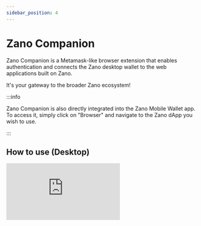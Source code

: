 ```yaml
---
sidebar_position: 4
---
```


# Zano Companion

Zano Companion is a Metamask-like browser extension that enables authentication and connects the Zano desktop wallet to the web applications built on Zano.

It's your gateway to the broader Zano ecosystem!

:::info

Zano Companion is also directly integrated into the Zano Mobile Wallet app. To access it, simply click on "Browser" and navigate to the Zano dApp you wish to use.

:::

## How to use (Desktop)

<div style={{ position: 'relative', paddingBottom: '56.25%', height: 0 }}>
  <iframe
    src="https://www.youtube.com/embed/bVuuYOduZvE"
    title="YouTube video player"
    style={{ 
    position: 'absolute', 
    top: 0, 
    left: 0, 
    width: '100%', 
    height: '100%' 
    }}
    frameBorder="0"
    allow="accelerometer; autoplay; clipboard-write; encrypted-media; gyroscope; picture-in-picture; web-share"
    allowFullScreen
  />
</div>

1. First, open your Zano desktop wallet, and wait until it finishes syncing the blockchain.

2. Go to settings, and flip the "Zano Companion" switch. If you haven't set up a master password yet, it will ask you to create a new one in the fields below.

3. Right-click to copy the secret that will be displayed.

   ![Zano wallet secret](/img/use/companion/comp_secret.png)

4. Open your browser and install the Zano Companion extension from the Chrome Web Store.[ \[Here\]](https://chromewebstore.google.com/detail/zano-companion/akcgnllhhhkcpmlenfpicmcpgfpindlb)

5. Click on the extension, and paste the secret you copied in the appropriate field, as well as the password that you will use to log in to the Companion.

6. You can now register an[ alias](https://docs.zano.org/docs/learn/zano-features/overview#aliases) if you haven't done so already, this will be displayed as your identity when using the Zano ecosystem.

   ![Companion extension showcase](/img/use/companion/companion.png)

7. To connect to a Zano web application, simply click on its "Connect Wallet" button and select Zano Extension if asked.

   ![connect wallet pop-up](/img/use/companion/connect_wallet.png)

8. A popup will appear on the Companion to authorize the connection, you will only need to this on the first time.

   ![Sign request pop-up in Zano Companion](/img/use/companion/sign_request.png)

**And that's it! Welcome to the Zano Ecosystem!**
